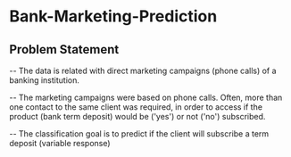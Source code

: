 # Bank-Marketing-Prediction

## Problem Statement

-- The data is related with direct marketing campaigns (phone calls) of a banking institution.

-- The marketing campaigns were based on phone calls. Often, more than one contact to the same client was required, in order to access if the product (bank term deposit) would be ('yes') or not ('no') subscribed.

-- The classification goal is to predict if the client will subscribe a term deposit (variable response)
